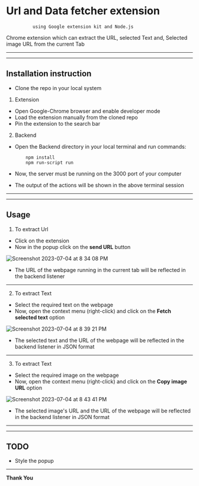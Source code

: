 # Url and Data fetcher extension
              using Google extension kit and Node.js

Chrome extension which can extract the URL, selected Text and, Selected image URL from the current Tab

---
---

## Installation instruction

* Clone the repo in your local system

1) Extension

* Open Google-Chrome browser and enable developer mode
* Load the extension manually from the cloned repo
* Pin the extension to the search bar

2) Backend

* Open the Backend directory in your local terminal and run commands:

          npm install
          npm run-script run
* Now, the server must be running on the 3000 port of your computer
* The output of the actions will be shown in the above terminal session

---
---

## Usage

1) To extract Url

* Click on the extension
* Now in the popup click on the **send URL** button
   
![Screenshot 2023-07-04 at 8 34 08 PM](https://github.com/sham-nt/Reader_ext/assets/90405823/0ff38b5e-7cc7-4006-8e39-f431c8ad6118)

* The URL of the webpage running in the current tab will be reflected in the backend listener

---

2) To extract Text

* Select the required text on the webpage
* Now, open the context menu (right-click) and click on the **Fetch selected text** option

![Screenshot 2023-07-04 at 8 39 21 PM](https://github.com/sham-nt/Reader_ext/assets/90405823/1400c99b-3326-4705-8853-348e03d7dafe)

* The selected text and the URL of the webpage will be reflected in the backend listener in JSON format

---

3) To extract Text

* Select the required image on the webpage
* Now, open the context menu (right-click) and click on the **Copy image URL** option

![Screenshot 2023-07-04 at 8 43 41 PM](https://github.com/sham-nt/Reader_ext/assets/90405823/6c37247d-ed34-4ea6-98a9-bb441ce6e5b8)

* The selected image's URL and the URL of the webpage will be reflected in the backend listener in JSON format

---
---

## TODO

* Style the popup

---

**Thank You**



